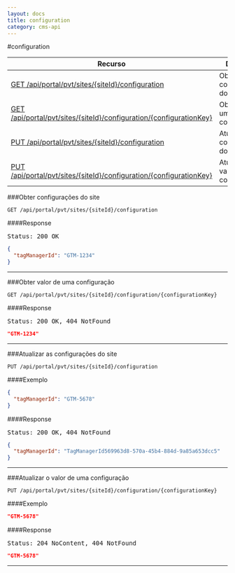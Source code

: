```yaml
---
layout: docs
title: configuration
category: cms-api
---
```


#configuration

<table class="table">
	<thead>
		<tr>
			<th>Recurso</th>
			<th>Descrição</th>
		</tr>
	</thead>
	<tbody>
		<tr>
			<td><a href="#obter-configura%C3%A7%C3%B5es-do-site">GET /api/portal/pvt/sites/{siteId}/configuration</a></td>
			<td>Obter configurações do site</td>
		</tr>
		<tr>
			<td><a href="#obter-valor-de-uma-configura%C3%A7%C3%A3o">GET /api/portal/pvt/sites/{siteId}/configuration/{configurationKey}</a></td>
			<td>Obter valor de uma configuração</td>
		</tr>
		<tr>
			<td><a href="#atualizar-as-configura%C3%A7%C3%B5es-do-site">PUT /api/portal/pvt/sites/{siteId}/configuration</a></td>
			<td>Atualizar as configurações do site</td>
		</tr>
		<tr>
			<td><a href="#atualizar-o-valor-de-uma-configura%C3%A7%C3%A3o">PUT /api/portal/pvt/sites/{siteId}/configuration/{configurationKey}</a></td>
			<td>Atualizar o valor de uma configuração</td>
		</tr>
	</tbody>
</table>


###Obter configurações do site

```
GET /api/portal/pvt/sites/{siteId}/configuration
```

####Response
<pre class="headers">
Status: 200 OK
</pre>
```json
{
  "tagManagerId": "GTM-1234"
}
```

---

###Obter valor de uma configuração

```
GET /api/portal/pvt/sites/{siteId}/configuration/{configurationKey}
```

####Response
<pre class="headers">
Status: 200 OK, 404 NotFound 
</pre>
```json
"GTM-1234"
```

---

###Atualizar as configurações do site

```
PUT /api/portal/pvt/sites/{siteId}/configuration
```

####Exemplo
```json
{
  "tagManagerId": "GTM-5678"
}
```

####Response
<pre class="headers">
Status: 200 OK, 404 NotFound
</pre>
```json
{
  "tagManagerId": "TagManagerId569963d8-570a-45b4-884d-9a85a653dcc5"
}
```
---

###Atualizar o valor de uma configuração

```
PUT /api/portal/pvt/sites/{siteId}/configuration/{configurationKey}
```

####Exemplo
```json
"GTM-5678"
```
####Response
<pre class="headers">
Status: 204 NoContent, 404 NotFound
</pre>

```json
"GTM-5678"
```
---

